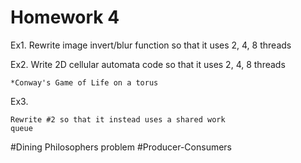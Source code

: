 Homework 4
===========
Ex1.
    Rewrite image invert/blur function so that it uses
    2, 4, 8 threads

Ex2.
    Write 2D cellular automata code so
    that it uses 2, 4, 8 threads

    *Conway's Game of Life on a torus

Ex3.

    Rewrite #2 so that it instead uses a shared work
    queue


#Dining Philosophers problem
#Producer-Consumers
